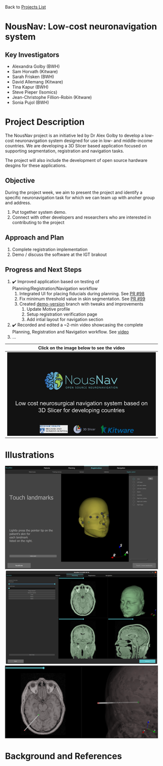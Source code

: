 Back to [Projects List](../../README.md#ProjectsList)

# NousNav: Low-cost neuronavigation system

## Key Investigators

- Alexandra Golby (BWH)
- Sam Horvath (Kitware)
- Sarah Frisken (BWH)
- David Allemang (Kitware)
- Tina Kapur (BWH)
- Steve Pieper (Isomics)
- Jean-Christophe Fillion-Robin (Kitware)
- Sonia Pujol (BWH)

# Project Description

The NousNav project is an initiative led by Dr Alex Golby to develop a low-cost neuronavigation system designed for use in low- and middle-income countries.  We are developing a 3D Slicer based application focused on supporting segmentation, registration and navigation tasks.

The project will also include the development of open source hardware desgins for these applications.

## Objective

During the project week, we aim to present the project and identify a specific neuronavigation task for which we can team up with anoher group and address.

1. Put together system demo.
1. Connect with other developers and researchers who are interested in contributing to the project

## Approach and Plan

<!-- Describe here HOW you would like to achieve the objectives stated above. -->

1. Complete registration implementation
1. Demo / discuss the software at the IGT brakout

## Progress and Next Steps

<!-- Update this section as you make progress, describing of what you have ACTUALLY DONE. If there are specific steps that you could not complete then you can describe them here, too. -->

1. :heavy_check_mark: Improved application based on testing of Planning/Registration/Navigation workflow
   1. Integrated UI for placing fiducials during planning. See [PR #98](https://github.com/NousNav/NousNav/pull/98)
   2. Fix minimum threshold value in skin segmentation. See [PR #99](https://github.com/NousNav/NousNav/pull/99)
   3. Created [demo-version](https://github.com/NousNav/NousNav/commits/demo-version) branch with tweaks and improvements
      1. Update Motive profile
      2. Setup registration verification page
      3. Add intial layout for navigation section
1. :heavy_check_mark: Recorded and edited a ~2-min video showcasing the complete Planning, Registration and Navigation workflow. See [video](https://drive.google.com/file/d/1cfWCd2-31rGxKGYWsacnr5M6aInSOAty/view?usp=sharing)
1. ...


| Click on the image below to see the video |
|----|
|[![](./2021.07.01_NousNav-Demo-Video.png)](https://drive.google.com/file/d/1cfWCd2-31rGxKGYWsacnr5M6aInSOAty/view?usp=sharing) |


# Illustrations

<!-- Add pictures and links to videos that demonstrate what has been accomplished.
![Description of picture](Example2.jpg)
![Some more images](Example2.jpg)
-->
![Landmark selection interface](LandmarkSelection.png)
![Segmentation interface](SegmentationInterface.png)
![Trajectory planning](TrajectoryPlanning.png)

# Background and References

<!-- If you developed any software, include link to the source code repository. If possible, also add links to sample data, and to any relevant publications. -->
